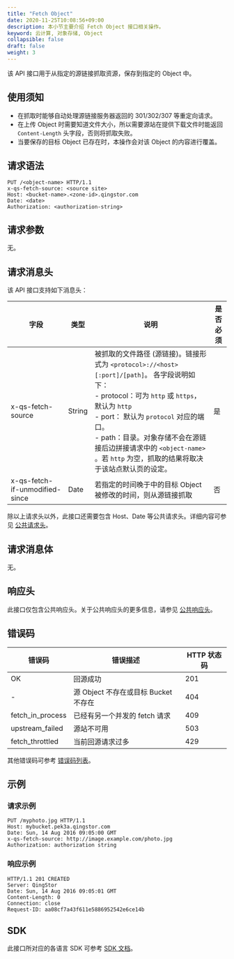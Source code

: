 ```yaml
---
title: "Fetch Object"
date: 2020-11-25T10:08:56+09:00
description: 本小节主要介绍 Fetch Object 接口相关操作。
keyword: 云计算, 对象存储, Object
collapsible: false
draft: false
weight: 3
---
```


该 API 接口用于从指定的源链接抓取资源，保存到指定的 Object 中。

## 使用须知

- 在抓取时能够自动处理源链接服务器返回的 301/302/307 等重定向请求。
- 在上传 Object 时需要知道文件大小，所以需要源站在提供下载文件时能返回 `Content-Length` 头字段，否则将抓取失败。
- 当要保存的目标 Object 已存在时，本操作会对该 Object 的内容进行覆盖。

## 请求语法

```http
PUT /<object-name> HTTP/1.1
x-qs-fetch-source: <source site>
Host: <bucket-name>.<zone-id>.qingstor.com
Date: <date>
Authorization: <authorization-string>
```

## 请求参数

无。

## 请求消息头

该 API 接口支持如下消息头：

| 字段 | 类型 | 说明 | 是否必须 |
| --- | --- | --- | --- |
| x-qs-fetch-source | String | 被抓取的文件路径 (源链接)。链接形式为 `<protocol>://<host>[:port]/[path]`。 各字段说明如下：<br> - protocol：可为 `http` 或 `https`，默认为 `http` <br> - port： 默认为 `protocol` 对应的端口。 <br> - path：目录。对象存储不会在源链接后边拼接请求中的 `<object-name>` 。若 `http` 为空，抓取的结果将取决于该站点默认页的设定。 | 是 |
| x-qs-fetch-if-unmodified-since | Date | 若指定的时间晚于中的目标 Object 被修改的时间，则从源链接抓取 | 否 |

除以上请求头以外，此接口还需要包含 Host、Date 等公共请求头。详细内容可参见 [公共请求头](/storage/object-storage/api/common_header/#请求头字段-request-header)。

## 请求消息体

无。

## 响应头

此接口仅包含公共响应头。关于公共响应头的更多信息，请参见 [公共响应头](/storage/object-storage/api/common_header/#响应头字段-response-header)。

## 错误码

| 错误码 | 错误描述 | HTTP 状态码 |
| --- | --- | --- |
| OK | 回源成功 | 201 |
| - | 源 Object 不存在或目标 Bucket 不存在 | 404 |
| fetch_in_process | 已经有另一个并发的 fetch 请求 | 409 |
| upstream_failed | 源站不可用 | 503 |
| fetch_throttled | 当前回源请求过多 | 429 |

其他错误码可参考 [错误码列表](/storage/object-storage/api/error_code/#错误码列表)。

## 示例

### 请求示例

```http
PUT /myphoto.jpg HTTP/1.1
Host: mybucket.pek3a.qingstor.com
Date: Sun, 14 Aug 2016 09:05:00 GMT
x-qs-fetch-source: http://image.example.com/photo.jpg
Authorization: authorization string
```

### 响应示例

```http
HTTP/1.1 201 CREATED
Server: QingStor
Date: Sun, 14 Aug 2016 09:05:01 GMT
Content-Length: 0
Connection: close
Request-ID: aa08cf7a43f611e5886952542e6ce14b
```

## SDK

此接口所对应的各语言 SDK 可参考 [SDK 文档](/storage/object-storage/sdk/)。